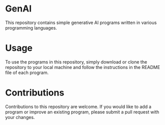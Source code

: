 # GenAI
This repository contains simple generative AI programs written in various programming languages.

# Usage
To use the programs in this repository, simply download or clone the repository to your local machine and follow the instructions in the README file of each program.

# Contributions
Contributions to this repository are welcome. If you would like to add a program or improve an existing program, please submit a pull request with your changes.
